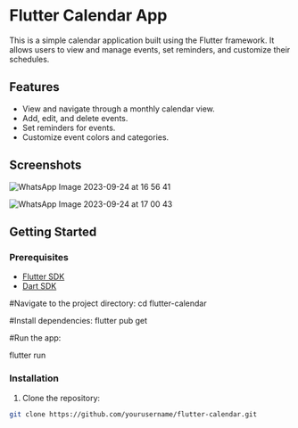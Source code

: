 # Flutter Calendar App

This is a simple calendar application built using the Flutter framework. It allows users to view and manage events, set reminders, and customize their schedules.

## Features

- View and navigate through a monthly calendar view.
- Add, edit, and delete events.
- Set reminders for events.
- Customize event colors and categories.

## Screenshots

 ![WhatsApp Image 2023-09-24 at 16 56 41](https://github.com/Aishjainam-coder/Calendar-Flutter/assets/86430623/9c80558b-b579-4b44-8aa0-4926a76a4910)

![WhatsApp Image 2023-09-24 at 17 00 43](https://github.com/Aishjainam-coder/Calendar-Flutter/assets/86430623/8858999d-1fec-4d95-aac5-c345eee44c65)


## Getting Started

### Prerequisites

- [Flutter SDK](https://flutter.dev/docs/get-started/install)
- [Dart SDK](https://dart.dev/get-dart)

#Navigate to the project directory:
cd flutter-calendar

#Install dependencies:
flutter pub get

#Run the app:

flutter run







### Installation

1. Clone the repository:

```bash
git clone https://github.com/yourusername/flutter-calendar.git
